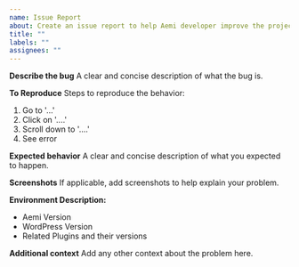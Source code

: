 ```yaml
---
name: Issue Report
about: Create an issue report to help Aemi developer improve the project
title: ""
labels: ""
assignees: ""
---
```


**Describe the bug**
A clear and concise description of what the bug is.

**To Reproduce**
Steps to reproduce the behavior:

1. Go to '...'
2. Click on '....'
3. Scroll down to '....'
4. See error

**Expected behavior**
A clear and concise description of what you expected to happen.

**Screenshots**
If applicable, add screenshots to help explain your problem.

**Environment Description:**

- Aemi Version
- WordPress Version
- Related Plugins and their versions

**Additional context**
Add any other context about the problem here.
